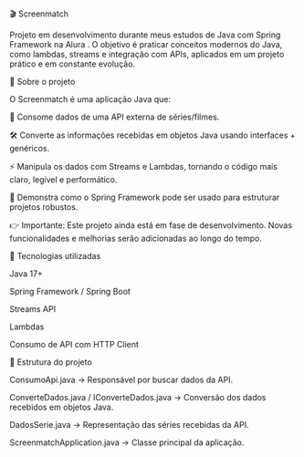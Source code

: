 🎬 Screenmatch

Projeto em desenvolvimento durante meus estudos de Java com Spring Framework na Alura
.
O objetivo é praticar conceitos modernos do Java, como lambdas, streams e integração com APIs, aplicados em um projeto prático e em constante evolução.

📖 Sobre o projeto

O Screenmatch é uma aplicação Java que:

🔗 Consome dados de uma API externa de séries/filmes.

🛠️ Converte as informações recebidas em objetos Java usando interfaces + genéricos.

⚡ Manipula os dados com Streams e Lambdas, tornando o código mais claro, legível e performático.

🎯 Demonstra como o Spring Framework pode ser usado para estruturar projetos robustos.

👉 Importante: Este projeto ainda está em fase de desenvolvimento. Novas funcionalidades e melhorias serão adicionadas ao longo do tempo.

🚀 Tecnologias utilizadas

Java 17+

Spring Framework / Spring Boot

Streams API

Lambdas

Consumo de API com HTTP Client

📂 Estrutura do projeto

ConsumoApi.java → Responsável por buscar dados da API.

ConverteDados.java / IConverteDados.java → Conversão dos dados recebidos em objetos Java.

DadosSerie.java → Representação das séries recebidas da API.

ScreenmatchApplication.java → Classe principal da aplicação.
